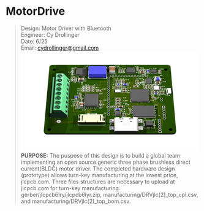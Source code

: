 # MotorDrive						   
>Design: Motor Driver with Bluetooth 		   
>Engineer: Cy Drollinger								   
>Date: 6/25											           
>Email: cydrollinger@gmail.com
![Motor Driver](/docs/images/motorDRVjlc.png)
**PURPOSE:**
The puspose of this design is to build a global team implementing an open source generic three phase brushless direct current(BLDC) motor driver. The completed hardware design (prototype) allows turn-key manufacturing at the lowest price, jlcpcb.com.
Three files structures are necessary to upload at jlcpcb.com for turn-key manufacturing: gerber/jlcpcb6lry/jlcpcb6lyr.zip, manufacturing/DRVjlc(2)_top_cpl.csv, and manufacturing/DRVjlc(2)_top_bom.csv.  